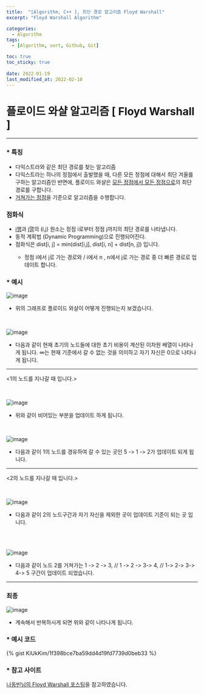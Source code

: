 ```yaml
---
title:  "[Algorithm, C++ ], 최단 경로 알고리즘 Floyd Warshall"
excerpt: "Floyd Warshall Algorithm"

categories:
  - Algorithm
tags:
  - [Algorithm, sort, Github, Git]

toc: true
toc_sticky: true
 
date: 2022-01-19
last_modified_at: 2022-02-10
---
```



# 플로이드 와샬 알고리즘 [ Floyd Warshall ]

<hr>

### * 특징

+ 다익스트라와 같은 최단 경로를 찾는 알고리즘
+ 다익스트라는 하나의 정점에서 출발했을 때, 다른 모든 정점에 대해서 최단 겨올를 구하는 알고리즘인 반면에, 플로이드 와샬은 <U>모든 정점에서 모든 정점으로</U>의 최단 경로를 구합니다.
+ <U> 거쳐가는 정점</U>을 기준으로 알고리즘을 수행합니다.

### 점화식
+ <u>i행</u>과 <u>j열</u>의 (i,j) 원소는 정점 i로부터 정점 j까지의 최단 경로를 나타냅니다.
+ 동적 계획법 (Dynamic Programming)으로 진행되어진다.
+ 점화식은 dist[i, j] = min(dist[i,j], dist[i, n] + dist[n, j]) 입니다.

<ol>

+  정점 i에서 j로 가는 경로와 / i에서 n , n에서 j로 가는 경로 중 더 빠른 경로로 업데이트 합니다.

</ol>


### * 예시


![image](https://user-images.githubusercontent.com/75063989/150276593-caae1d89-85e4-42b9-b6b3-ad017e9fe732.png)

+ 위의 그래프로 플로이드 와샬이 어떻게 진행되는지 보겠습니다.

<br>

![image](https://user-images.githubusercontent.com/75063989/150276978-464800c3-fcdc-4fe7-ad44-296df7ca8d58.png)

+ 다음과 같이 현재 초기의 노드들에 대한 초기 비용이 계산된 이차원 배열이 나타나게 됩니다. ∞는 현재 기준에서 갈 수 없는 것을 의미하고 자기 자신은 0으로 나타나게 됩니다.

<hr>

<1의 노드를 지나갈 때 입니다.>

<br>

![image](https://user-images.githubusercontent.com/75063989/150277716-fbc5e01c-ab18-4315-8612-0b581207d1f5.png)

+ 위와 같이 비어있는 부분을 업데이트 하게 됩니다.

<br>

![image](https://user-images.githubusercontent.com/75063989/153368038-a8053fcb-012b-492d-b0ae-06a495845233.png)

+ 다음과 같이 1의 노드를 경유하여 갈 수 있는 곳인 5 -> 1 -> 2가 업데이트 되게 됩니다.

<hr>

<2의 노드를 지나갈 때 입니다.>

<br>

![image](https://user-images.githubusercontent.com/75063989/153367929-cc293419-13a5-4985-8061-7c638045f78c.png)

+ 다음과 같이 2의 노드구간과 자기 자신을 제외한 곳이 업데이트 기준이 되는 곳 입니다.

<br><br>

![image](https://user-images.githubusercontent.com/75063989/153367799-d86f9098-3e96-4a2c-82bd-2cd44152507d.png)

+ 다음과 같이 노드 2를 거쳐가는 1 -> 2 -> 3, // 1 -> 2 -> 3-> 4, // 1-> 2-> 3-> 4-> 5 구간이 업데이트 되었습니다.

<hr>

<h3>최종 </h3>

![image](https://user-images.githubusercontent.com/75063989/153367477-02cdac8d-a52f-4d31-a8d7-730b791171b1.png)

+ 계속해서 반복하시게 되면 위와 같이 나타나게 됩니다.



### * 예시 코드

{% gist KiUkKim/1f398bce7ba59dd4d19fd7739d0beb33 %}

### * 참고 사이트

<a href='https://m.blog.naver.com/PostView.nhn?blogId=ndb796&logNo=221234427842&proxyReferer=https:%2F%2Fwww.google.com%2F'>나동빈님의 Floyd Warshall 포스팅</a>을 참고하였습니다.